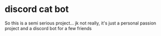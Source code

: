 # discord cat bot
So this is a semi serious project... jk not really, it's just a personal passion project and a discord bot for a few friends 
